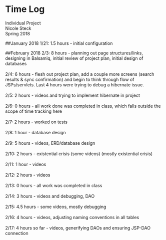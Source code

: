 # Time Log
Individual Project
<br />Nicole Steck 
<br />Spring 2018


##January 2018
1/21: 1.5 hours - initial configuration

##February 2018
2/3: 8 hours - planning out page structures/links, designing in Balsamiq, 
initial review of project plan, initial design of databases
<br ><br />2/4: 6 hours - flesh out project plan, add a couple more screens 
(search results & sync confirmation) and begin to think through flow of JSPs/servlets. Last 4 hours were trying to debug 
a hibernate issue.
<br /><br />2/5: 2 hours - videos and trying to implement hibernate in project
<br /><br />2/6: 0 hours - all work done was completed in class, which falls outside the scope of time tracking here
<br /><br />2/7: 2 hours - worked on tests
<br /><br />2/8: 1 hour - database design
<br /><br />2/9: 5 hours - videos, ERD/database design
<br /><br />2/10: 2 hours - existential crisis (some videos) (mostly existential crisis)
<br /><br />2/11: 1 hour - videos 
<br /><br />2/12: 2 hours - videos
<br /><br />2/13: 0 hours - all work was completed in class
<br /><br />2/14: 3 hours - videos and debugging, DAO
<br /><br />2/15: 4.5 hours - some videos, mostly debugging
<br /><br />2/16: 4 hours - videos, adjusting naming conventions in all tables
<br /><br />2/17: 4 hours so far - videos, generifying DAOs and ensuring JSP-DAO connection


<br /><br />